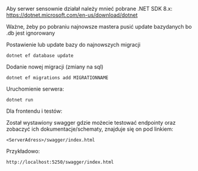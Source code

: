 Aby serwer sensownie działał należy mnieć pobrane .NET SDK 8.x:
https://dotnet.microsoft.com/en-us/download/dotnet

Ważne, żeby po pobraniu najnowsze mastera pusić update bazydanych bo .db jest ignorowany

Postawienie lub update bazy do najnowszych migracji
```
dotnet ef database update
```


Dodanie nowej migracji (zmiany na sql)
```
dotnet ef migrations add MIGRATIONNAME
```

Uruchomienie serwera:
```
dotnet run
```


Dla frontendu i testów:

Został wystawiony swagger gdzie możecie testować endpointy oraz zobaczyć ich dokumentacje/schematy, znajduje się on pod linkiem:
```
<ServerAdress>/swagger/index.html
```

Przykładowo:
```
http://localhost:5250/swagger/index.html
```